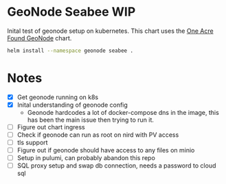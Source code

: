 # GeoNode Seabee WIP

Inital test of geonode setup on kubernetes. This chart uses the [One Acre Found GeoNode](https://github.com/one-acre-fund/oaf-public-charts) chart. 

``` bash
helm install --namespace geonode seabee .
```

# Notes
- [x] Get geonode running on k8s
- [x] Inital understanding of geonode config
  - Geonode hardcodes a lot of docker-compose dns in the image, this has been the main issue then trying to run it.
- [ ] Figure out chart ingress
- [ ] Check if geonode can run as root on nird with PV access
- [ ] tls support
- [ ] Figure out if geonode should have access to any files on minio
- [ ] Setup in pulumi, can probably abandon this repo
- [ ] SQL proxy setup and swap db connection, needs a password to cloud sql
